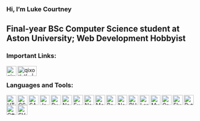 ### Hi, I’m Luke Courtney

## Final-year BSc Computer Science student at Aston University; Web Development Hobbyist

### Important Links:

[<img align="left" alt="qixotl_lfc | Portfolio" width="26px" height="26px" src="https://b.l3n.co/i/ey3xox.png" />][portfolio]
[<img align="left" alt="qixotl_lfc | YouTube" width="50px" height="26px" src="https://logos-world.net/wp-content/uploads/2020/04/YouTube-Emblem.png" />][youtube]

<br />

### Languages and Tools:

<img align="left" alt="HTML5" height="26px" width="26px" src="https://api.iconify.design/logos:html-5.svg" />
<img align="left" alt="CSS" height="26px" width="26px" src="https://api.iconify.design/logos:css-3.svg" />
<img align="left" alt="SASS" height="26px" width="26px" src="https://api.iconify.design/logos:sass.svg" />
<img align="left" alt="JavaScript" height="26px" width="26px" src="https://api.iconify.design/logos:javascript.svg" />
<img align="left" alt="RxJS" height="26px" width="26px" src="https://gblobscdn.gitbook.com/spaces%2F-LwY_OXUQHvmdEoy0xNa%2Favatar.png?alt=media" />
<img align="left" alt="NodeJS" height="26px" width="26px" src="https://api.iconify.design/logos:nodejs-icon.svg" />
<img align="left" alt="Express" height="26px" width="26px" src="https://api.iconify.design/logos:express.svg" />
<img align="left" alt="NestJS" height="26px" width="26px" src="https://api.iconify.design/logos:nestjs.svg" />
<img align="left" alt="MongoDB" height="26px" width="26px" src="https://api.iconify.design/vscode-icons:file-type-mongo.svg" />
<img align="left" alt="React" height="26px" width="26px" src="https://api.iconify.design/logos:react.svg" />
<img align="left" alt="NextJS" height="26px" width="26px" src="https://api.iconify.design/logos:nextjs.svg" />
<img align="left" alt="PHP" height="26px" width="26px" src="https://api.iconify.design/logos:php.svg" />
<img align="left" alt="Laravel" height="26px" width="26px" src="https://api.iconify.design/logos:laravel.svg" />
<img align="left" alt="MySQL" height="26px" width="26px" src="https://api.iconify.design/vscode-icons:file-type-mysql.svg" />
<img align="left" alt="GraphQL" height="26px" width="26px" src="https://api.iconify.design/logos:graphql.svg" />
<img align="left" alt="Flutter" height="26px" width="26px" src="https://api.iconify.design/logos:flutter.svg" />
<img align="left" alt="Python" height="26px" width="26px" src="https://api.iconify.design/logos:python.svg" />
<img align="left" alt="C#" height="26px" width="26px" src="https://api.iconify.design/logos:c-sharp.svg" />
<img align="left" alt="SVG" height="26px" width="26px" src="https://api.iconify.design/vscode-icons:file-type-svg.svg" />

[portfolio]: https://luke-courtneys-portfolio-single-page-application.pages.dev
[youtube]: https://www.youtube.com/channel/UC-xoqfDJ_ZA-ilQiXmrfJXg
